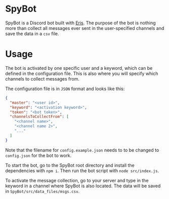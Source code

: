 # SpyBot
SpyBot is a Discord bot built with [Eris](https://github.com/abalabahaha/eris).
The purpose of the bot is nothing more than collect all messages ever
sent in the user-specified channels and save the data in a `csv` file.

# Usage
The bot is activated by one specific user and a keyword, which can be
defined in the configuration file. This is also where you will specify
which channels to collect messages from.

The configuration file is in `JSON` format and looks like this:
```json
{
  "master": "<user id>",
  "keyword": "<activation keyword>",
  "token": "<bot token>",
  "channelsToCollectFrom": [
    "<channel name>",
    "<channel name 2>",
    "..."
  ]
}
```
Note that the filename for `config.example.json` needs to to be changed
to `config.json` for the bot to work.

To start the bot, go to the SpyBot root directory and install the
dependencies with `npm i`.
Then run the bot script with `node src/index.js`.

To activate the message collection, go to your server and type in the
keyword in a channel where SpyBot is also located. The data will be
saved in `SpyBot/src/data_files/msgs.csv`.
